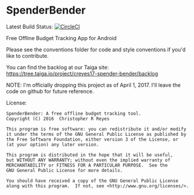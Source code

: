 # SpenderBender

Latest Build Status: [![CircleCI](https://circleci.com/gh/creyes17/SpenderBender.svg?style=svg)](https://circleci.com/gh/creyes17/SpenderBender)

Free Offline Budget Tracking App for Android

Please see the conventions folder for code and style conventions if you'd like to contribute.

You can find the backlog at our Taiga site: https://tree.taiga.io/project/creyes17-spender-bender/backlog

NOTE: I'm officially dropping this project as of April 1, 2017. I'll leave the code on github for future reference.

License:
```
SpenderBender: A free offline budget tracking tool.
Copyright (C) 2016  Christopher R Reyes

This program is free software: you can redistribute it and/or modify
it under the terms of the GNU General Public License as published by
the Free Software Foundation, either version 3 of the License, or
(at your option) any later version.

This program is distributed in the hope that it will be useful,
but WITHOUT ANY WARRANTY; without even the implied warranty of
MERCHANTABILITY or FITNESS FOR A PARTICULAR PURPOSE.  See the
GNU General Public License for more details.

You should have received a copy of the GNU General Public License
along with this program.  If not, see <http://www.gnu.org/licenses/>.
```
